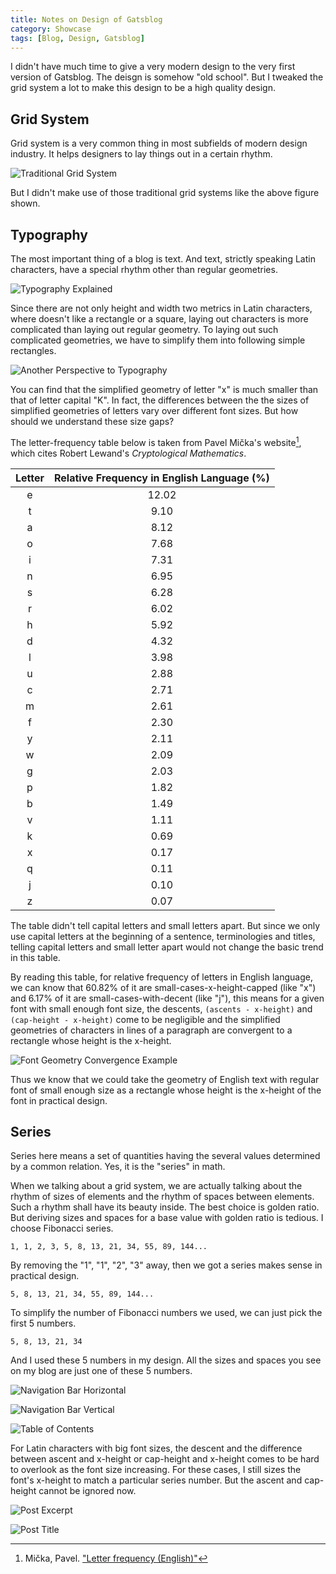```yaml
---
title: Notes on Design of Gatsblog
category: Showcase
tags: [Blog, Design, Gatsblog]
---
```


I didn't have much time to give a very modern design to the very first
version of Gatsblog. The deisgn is somehow "old school". But I tweaked the
grid system a lot to make this design to be a high quality design.

## Grid System

Grid system is a very common thing in most subfields of modern design
industry. It helps designers to lay things out in a certain rhythm.

![Traditional Grid System](./traditional-grid-system.png "Traditional Grid System")

But I didn't make use of those traditional grid systems like the above
figure shown.

## Typography

The most important thing of a blog is text. And text, strictly speaking
Latin characters, have a special rhythm other than regular geometries. 

![Typography Explained](./typography-explained.png "Typography Explained")

Since there are not only height and width two metrics in Latin characters,
where doesn't like a rectangle or a square, laying out characters is more
complicated than laying out regular geometry. To laying out such
complicated geometries, we have to simplify them into following simple
rectangles.

![Another Perspective to Typography](./another-perspective-to-typography.png "Another Perspective to Typography")

You can find that the simplified geometry of letter "x" is much smaller
than that of letter capital "K". In fact, the differences between the
the sizes of simplified geometries of letters vary over different font
sizes. But how should we understand these size gaps?

The letter-frequency table below is taken from Pavel Mička's website[^1],
which cites Robert Lewand's *Cryptological Mathematics*.

| Letter | Relative Frequency in English Language (%) | 
|:------:|:------------------------------------------:|
| e	     | 12.02                                      |
| t	     | 9.10                                       |
| a	     | 8.12                                       |
| o	     | 7.68                                       |
| i	     | 7.31                                       |
| n	     | 6.95                                       |
| s	     | 6.28                                       |
| r	     | 6.02                                       |
| h	     | 5.92                                       |
| d	     | 4.32                                       |
| l	     | 3.98                                       |
| u	     | 2.88                                       |
| c	     | 2.71                                       |
| m	     | 2.61                                       |
| f	     | 2.30                                       |
| y	     | 2.11                                       |
| w	     | 2.09                                       |
| g	     | 2.03                                       |
| p	     | 1.82                                       |
| b	     | 1.49                                       |
| v	     | 1.11                                       |
| k	     | 0.69                                       |
| x	     | 0.17                                       |
| q	     | 0.11                                       |
| j	     | 0.10                                       |
| z	     | 0.07                                       |

The table didn't tell capital letters and small letters apart. But since
we only use capital letters at the beginning of a sentence, terminologies
and titles, telling capital letters and small letter apart would not
change the basic trend in this table.

By reading this table, for relative frequency of letters in English
language, we can know that 60.82% of it are small-cases-x-height-capped
(like "x") and 6.17% of it are small-cases-with-decent (like "j"), this
means for a given font with small enough font size, the descents,
`(ascents - x-height)` and `(cap-height - x-height)` come to be
negligible and the simplified geometries of characters in lines of a
paragraph are convergent to a rectangle whose height is the x-height. 

![Font Geometry Convergence Example](./font-geometry-convergence-example.png "Font Geometry Convergence Example")

Thus we know that we could take the geometry of English text with regular
font of small enough size as a rectangle whose height is the x-height of
the font in practical design.

## Series

Series here means a set of quantities having the several values determined
by a common relation. Yes, it is the "series" in math.

When we talking about a grid system, we are actually talking about the
rhythm of sizes of elements and the rhythm of spaces between elements.
Such a rhythm shall have its beauty inside. The best choice is golden
ratio. But deriving sizes and spaces for a base value with golden ratio is
tedious. I choose Fibonacci series.

```
1, 1, 2, 3, 5, 8, 13, 21, 34, 55, 89, 144...
```

By removing the "1", "1", "2", "3" away, then we got a series makes sense
in practical design.

```
5, 8, 13, 21, 34, 55, 89, 144...
```

To simplify the number of Fibonacci numbers we used, we can just pick the
first 5 numbers.

```
5, 8, 13, 21, 34
```

And I used these 5 numbers in my design. All the sizes and spaces you see
on my blog are just one of these 5 numbers.

![Navigation Bar Horizontal](./navigation-bar-horizontal.png "Navigation Bar Horizontal")

![Navigation Bar Vertical](./navigation-bar-vertical.png "Navigation Bar Vertical")

![Table of Contents](./table-of-contents.png "Table of Contents")

For Latin characters with big font sizes, the descent and the difference
between ascent and x-height or cap-height and x-height comes to be hard to
overlook as the font size increasing. For these cases, I still sizes the
font's x-height to match a particular series number. But the ascent and
cap-height cannot be ignored now.

![Post Excerpt](./post-excerpt.png "Post Excerpt")

![Post Title](./post-title.png "Post Title")

[^1]: Mička, Pavel. ["Letter frequency (English)"](http://en.algoritmy.net/article/40379/Letter-frequency-English)
